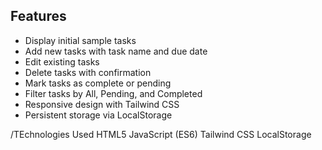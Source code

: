 ## Features
- Display initial sample tasks
- Add new tasks with task name and due date
- Edit existing tasks
- Delete tasks with confirmation
- Mark tasks as complete or pending
- Filter tasks by All, Pending, and Completed
- Responsive design with Tailwind CSS
- Persistent storage via LocalStorage

/TEchnologies Used
HTML5
JavaScript (ES6)
Tailwind CSS
LocalStorage

